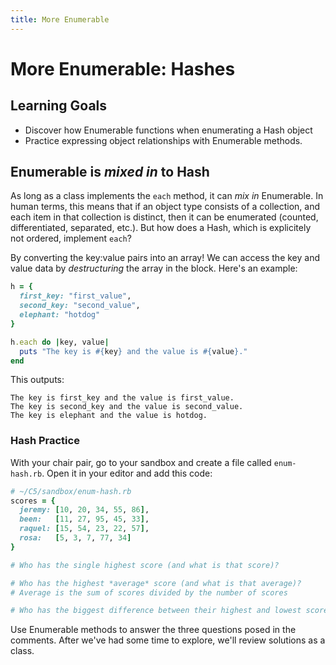 ```yaml
---
title: More Enumerable
---
```


# More Enumerable: Hashes
## Learning Goals
- Discover how Enumerable functions when enumerating a Hash object
- Practice expressing object relationships with Enumerable methods.

## Enumerable is _mixed in_ to Hash
As long as a class implements the `each` method, it can _mix in_ Enumerable. In human terms, this means that if an object type consists of a collection, and each item in that collection is distinct, then it can be enumerated (counted, differentiated, separated, etc.). But how does a Hash, which is explicitely not ordered, implement `each`?

By converting the key:value pairs into an array! We can access the key and value data by _destructuring_ the array in the block. Here's an example:

```ruby
h = {
  first_key: "first_value",
  second_key: "second_value",
  elephant: "hotdog"
}

h.each do |key, value|
  puts "The key is #{key} and the value is #{value}."
end
```

This outputs:
```
The key is first_key and the value is first_value.
The key is second_key and the value is second_value.
The key is elephant and the value is hotdog.
```

### Hash Practice
With your chair pair, go to your sandbox and create a file called `enum-hash.rb`. Open it in your editor and add this code:

```ruby
# ~/C5/sandbox/enum-hash.rb
scores = {
  jeremy: [10, 20, 34, 55, 86],
  been:   [11, 27, 95, 45, 33],
  raquel: [15, 54, 23, 22, 57],
  rosa:   [5, 3, 7, 77, 34]
}

# Who has the single highest score (and what is that score)?

# Who has the highest *average* score (and what is that average)?
# Average is the sum of scores divided by the number of scores

# Who has the biggest difference between their highest and lowest score (and what is that difference)?
```

Use Enumerable methods to answer the three questions posed in the comments. After we've had some time to explore, we'll review solutions as a class.
